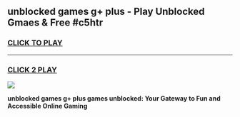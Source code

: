 
## unblocked games g+ plus - Play Unblocked Gmaes & Free #c5htr
<h3>
<a href="https://news.freeplayer.one?title=unblocked_games_g+_plus&ref=03M">CLICK TO PLAY</a></h3>
<hr>

<h3>
<a href="https://news.freeplayer.one?title=unblocked_games_g+_plus&ref=03M">CLICK 2 PLAY</a>
  
</h3>

<a href="https://news.freeplayer.one?title=unblocked_games_g+_plus&ref=03M"><img src="https://clearcache.store/games.png"></a>


**unblocked games g+ plus games unblocked: Your Gateway to Fun and Accessible Online Gaming**
